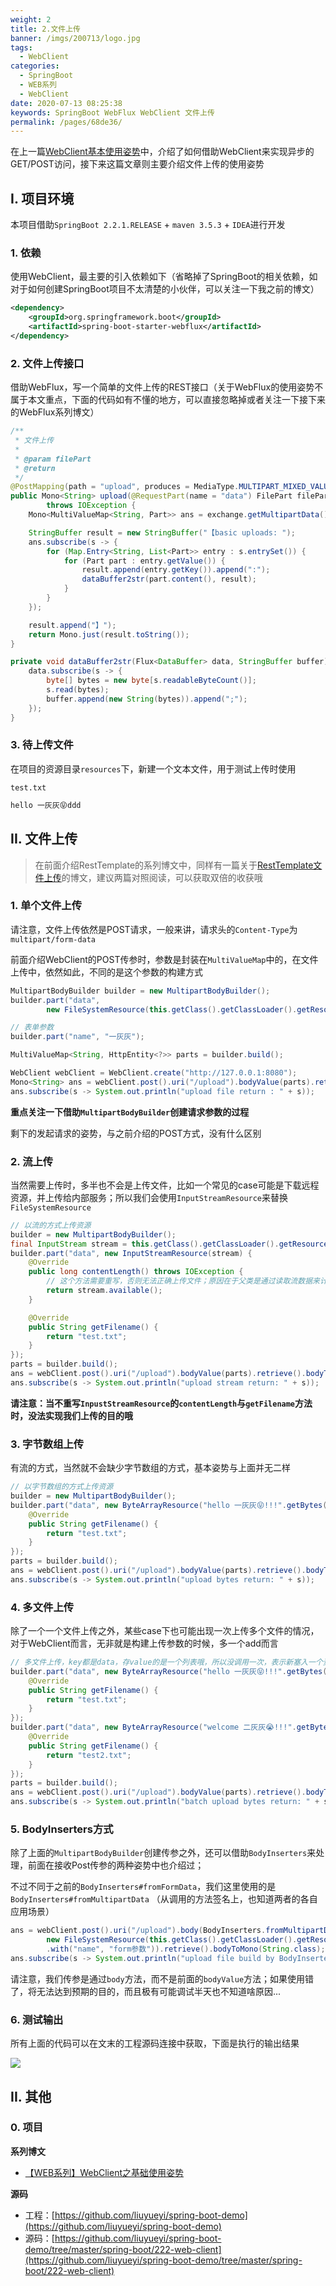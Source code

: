 ```yaml
---
weight: 2
title: 2.文件上传
banner: /imgs/200713/logo.jpg
tags: 
  - WebClient
categories: 
  - SpringBoot
  - WEB系列
  - WebClient
date: 2020-07-13 08:25:38
keywords: SpringBoot WebFlux WebClient 文件上传
permalink: /pages/68de36/
---
```


在上一篇[WebClient基本使用姿势](http://spring.hhui.top/spring-blog/2020/07/09/200709-SpringBoot%E7%B3%BB%E5%88%97WebClient%E4%B9%8B%E5%9F%BA%E7%A1%80%E4%BD%BF%E7%94%A8%E5%A7%BF%E5%8A%BF/)中，介绍了如何借助WebClient来实现异步的GET/POST访问，接下来这篇文章则主要介绍文件上传的使用姿势

<!-- more -->

## I. 项目环境

本项目借助`SpringBoot 2.2.1.RELEASE` + `maven 3.5.3` + `IDEA`进行开发

### 1. 依赖

使用WebClient，最主要的引入依赖如下（省略掉了SpringBoot的相关依赖，如对于如何创建SpringBoot项目不太清楚的小伙伴，可以关注一下我之前的博文）

```xml
<dependency>
    <groupId>org.springframework.boot</groupId>
    <artifactId>spring-boot-starter-webflux</artifactId>
</dependency>
```

### 2. 文件上传接口

借助WebFlux，写一个简单的文件上传的REST接口（关于WebFlux的使用姿势不属于本文重点，下面的代码如有不懂的地方，可以直接忽略掉或者关注一下接下来的WebFlux系列博文）

```java
/**
 * 文件上传
 *
 * @param filePart
 * @return
 */
@PostMapping(path = "upload", produces = MediaType.MULTIPART_MIXED_VALUE)
public Mono<String> upload(@RequestPart(name = "data") FilePart filePart, ServerWebExchange exchange)
        throws IOException {
    Mono<MultiValueMap<String, Part>> ans = exchange.getMultipartData();

    StringBuffer result = new StringBuffer("【basic uploads: ");
    ans.subscribe(s -> {
        for (Map.Entry<String, List<Part>> entry : s.entrySet()) {
            for (Part part : entry.getValue()) {
                result.append(entry.getKey()).append(":");
                dataBuffer2str(part.content(), result);
            }
        }
    });

    result.append("】");
    return Mono.just(result.toString());
}

private void dataBuffer2str(Flux<DataBuffer> data, StringBuffer buffer) {
    data.subscribe(s -> {
        byte[] bytes = new byte[s.readableByteCount()];
        s.read(bytes);
        buffer.append(new String(bytes)).append(";");
    });
}
```

### 3. 待上传文件

在项目的资源目录`resources`下，新建一个文本文件，用于测试上传时使用

`test.txt`

```txt
hello 一灰灰😝ddd
```

## II. 文件上传

> 在前面介绍RestTemplate的系列博文中，同样有一篇关于[RestTemplate文件上传](http://spring.hhui.top/spring-blog/2020/07/10/200710-SpringBoot%E7%B3%BB%E5%88%97RestTemplate%E4%B9%8B%E6%96%87%E4%BB%B6%E4%B8%8A%E4%BC%A0/)的博文，建议两篇对照阅读，可以获取双倍的收获哦

### 1. 单个文件上传

请注意，文件上传依然是POST请求，一般来讲，请求头的`Content-Type`为`multipart/form-data`

前面介绍WebClient的POST传参时，参数是封装在`MultiValueMap`中的，在文件上传中，依然如此，不同的是这个参数的构建方式

```java
MultipartBodyBuilder builder = new MultipartBodyBuilder();
builder.part("data",
        new FileSystemResource(this.getClass().getClassLoader().getResource("test.txt").getFile()));

// 表单参数
builder.part("name", "一灰灰");

MultiValueMap<String, HttpEntity<?>> parts = builder.build();

WebClient webClient = WebClient.create("http://127.0.0.1:8080");
Mono<String> ans = webClient.post().uri("/upload").bodyValue(parts).retrieve().bodyToMono(String.class);
ans.subscribe(s -> System.out.println("upload file return : " + s));
```

**重点关注一下借助`MultipartBodyBuilder`创建请求参数的过程**

剩下的发起请求的姿势，与之前介绍的POST方式，没有什么区别

### 2. 流上传

当然需要上传时，多半也不会是上传文件，比如一个常见的case可能是下载远程资源，并上传给内部服务；所以我们会使用`InputStreamResource`来替换`FileSystemResource`

```java
// 以流的方式上传资源
builder = new MultipartBodyBuilder();
final InputStream stream = this.getClass().getClassLoader().getResourceAsStream("test.txt");
builder.part("data", new InputStreamResource(stream) {
    @Override
    public long contentLength() throws IOException {
        // 这个方法需要重写，否则无法正确上传文件；原因在于父类是通过读取流数据来计算大小
        return stream.available();
    }

    @Override
    public String getFilename() {
        return "test.txt";
    }
});
parts = builder.build();
ans = webClient.post().uri("/upload").bodyValue(parts).retrieve().bodyToMono(String.class);
ans.subscribe(s -> System.out.println("upload stream return: " + s));
```

**请注意：当不重写`InpustStreamResource`的`contentLength`与`getFilename`方法时，没法实现我们上传的目的哦**

### 3. 字节数组上传

有流的方式，当然就不会缺少字节数组的方式，基本姿势与上面并无二样

```java
// 以字节数组的方式上传资源
builder = new MultipartBodyBuilder();
builder.part("data", new ByteArrayResource("hello 一灰灰😝!!!".getBytes()) {
    @Override
    public String getFilename() {
        return "test.txt";
    }
});
parts = builder.build();
ans = webClient.post().uri("/upload").bodyValue(parts).retrieve().bodyToMono(String.class);
ans.subscribe(s -> System.out.println("upload bytes return: " + s));
```

### 4. 多文件上传

除了一个一个文件上传之外，某些case下也可能出现一次上传多个文件的情况，对于WebClient而言，无非就是构建上传参数的时候，多一个add而言

```java
// 多文件上传，key都是data，存value的是一个列表哦，所以没调用一次，表示新塞入一个资源
builder.part("data", new ByteArrayResource("hello 一灰灰😝!!!".getBytes()) {
    @Override
    public String getFilename() {
        return "test.txt";
    }
});
builder.part("data", new ByteArrayResource("welcome 二灰灰😭!!!".getBytes()) {
    @Override
    public String getFilename() {
        return "test2.txt";
    }
});
parts = builder.build();
ans = webClient.post().uri("/upload").bodyValue(parts).retrieve().bodyToMono(String.class);
ans.subscribe(s -> System.out.println("batch upload bytes return: " + s));
```

### 5. BodyInserters方式

除了上面的`MultipartBodyBuilder`创建传参之外，还可以借助`BodyInserters`来处理，前面在接收Post传参的两种姿势中也介绍过；

不过不同于之前的`BodyInserters#fromFormData`，我们这里使用的是`BodyInserters#fromMultipartData` （从调用的方法签名上，也知道两者的各自应用场景）

```java
ans = webClient.post().uri("/upload").body(BodyInserters.fromMultipartData("data",
        new FileSystemResource(this.getClass().getClassLoader().getResource("test.txt").getFile()))
        .with("name", "form参数")).retrieve().bodyToMono(String.class);
ans.subscribe(s -> System.out.println("upload file build by BodyInserters return: " + s));
```

请注意，我们传参是通过`body`方法，而不是前面的`bodyValue`方法；如果使用错了，将无法达到预期的目的，而且极有可能调试半天也不知道啥原因...


### 6. 测试输出

所有上面的代码可以在文末的工程源码连接中获取，下面是执行的输出结果

![](/imgs/200713/00.jpg)

## II. 其他

### 0. 项目

**系列博文**

- [【WEB系列】WebClient之基础使用姿势](http://spring.hhui.top/spring-blog/2020/07/09/200709-SpringBoot%E7%B3%BB%E5%88%97WebClient%E4%B9%8B%E5%9F%BA%E7%A1%80%E4%BD%BF%E7%94%A8%E5%A7%BF%E5%8A%BF/)

**源码**

- 工程：[https://github.com/liuyueyi/spring-boot-demo](https://github.com/liuyueyi/spring-boot-demo)
- 源码：[https://github.com/liuyueyi/spring-boot-demo/tree/master/spring-boot/222-web-client](https://github.com/liuyueyi/spring-boot-demo/tree/master/spring-boot/222-web-client)


